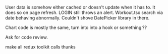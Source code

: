 User data is somehow either cached or doesn't update when it has to. It does so on page refresh.
LOGIN still throws an alert.
Workout.tsx search via date behaving abnormally. Couldn't shove DatePicker library in there.


Chart code is mostly the same, turn into into a hook or something.??


Ask for code review.


make all redux toolkit calls thunks